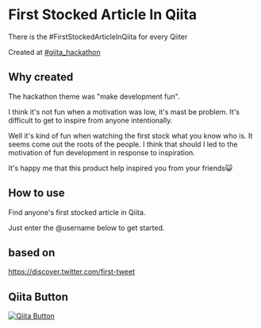 # First Stocked Article In Qiita
There is the #FirstStockedArticleInQiita for every Qiiter

Created at [#qiita_hackathon](http://peatix.com/event/55420)

## Why created
The hackathon theme was "make development fun".

I think it's not fun when a motivation was low, it's mast be problem. It's difficult to get to inspire from anyone intentionally.

Well it's kind of fun when watching the first stock what you know who is. It seems come out the roots of the people. I think that should I led to the motivation of fun development in response to inspiration.

It's happy me that this product help inspired you from your friends:smiley_cat:

## How to use
Find anyone's first stocked article in Qiita.

Just enter the @username below to get started.

## based on
https://discover.twitter.com/first-tweet

## Qiita Button

[![Qiita Button](https://github2qiita.herokuapp.com/assets/img/post_qiita.png)](https://github2qiita.herokuapp.com/)
